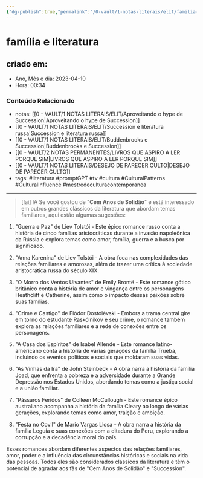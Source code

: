 ```yaml
---
{"dg-publish":true,"permalink":"/0-vault/1-notas-literais/elit/familia-e-literatura/","tags":["literatura","promptGPT","tv","cultura","CulturalPatterns","CulturalInfluence"],"dgHomeLink":true,"dgShowLocalGraph":true,"dgShowFileTree":true,"dgEnableSearch":true}
---
```


# família e literatura

## criado em: 
-  Ano, Mês e dia: 2023-04-10
- Hora: 00:34

### Conteúdo Relacionado
- notas: [[0 - VAULT/1 NOTAS LITERAIS/ELIT/Aproveitando o hype de Succession\|Aproveitando o hype de Succession]]
- [[0 - VAULT/1 NOTAS LITERAIS/ELIT/Succession e literatura russa\|Succession e literatura russa]]
- [[0 - VAULT/1 NOTAS LITERAIS/ELIT/Buddenbrooks e Succession\|Buddenbrooks e Succession]]
- [[0 - VAULT/2 NOTAS PERMANENTES/LIVROS QUE ASPIRO A LER PORQUE SIM\|LIVROS QUE ASPIRO A LER PORQUE SIM]]
- [[0 - VAULT/1 NOTAS LITERAIS/DESEJO DE PARECER CULTO\|DESEJO DE PARECER CULTO]]
- tags: #literatura #promptGPT #tv #cultura #CulturalPatterns #CulturalInfluence #mestredeculturacontemporanea 
---


> [!ai] IA
> Se você gostou de "**Cem Anos de Solidão**" e está interessado em outros grandes clássicos da literatura que abordam temas familiares, aqui estão algumas sugestões:

1.  "Guerra e Paz" de Liev Tolstói - Este épico romance russo conta a história de cinco famílias aristocráticas durante a invasão napoleônica da Rússia e explora temas como amor, família, guerra e a busca por significado.
    
2.  "Anna Karenina" de Liev Tolstói - A obra foca nas complexidades das relações familiares e amorosas, além de trazer uma crítica à sociedade aristocrática russa do século XIX.
    
3.  "O Morro dos Ventos Uivantes" de Emily Brontë - Este romance gótico britânico conta a história de amor e vingança entre os personagens Heathcliff e Catherine, assim como o impacto dessas paixões sobre suas famílias.
    
4.  "Crime e Castigo" de Fiódor Dostoiévski - Embora a trama central gire em torno do estudante Raskólnikov e seu crime, o romance também explora as relações familiares e a rede de conexões entre os personagens.
    
5.  "A Casa dos Espíritos" de Isabel Allende - Este romance latino-americano conta a história de várias gerações da família Trueba, incluindo os eventos políticos e sociais que moldaram suas vidas.
    
6.  "As Vinhas da Ira" de John Steinbeck - A obra narra a história da família Joad, que enfrenta a pobreza e a adversidade durante a Grande Depressão nos Estados Unidos, abordando temas como a justiça social e a união familiar.
    
7.  "Pássaros Feridos" de Colleen McCullough - Este romance épico australiano acompanha a história da família Cleary ao longo de várias gerações, explorando temas como amor, traição e ambição.
    
8.  "Festa no Covil" de Mario Vargas Llosa - A obra narra a história da família Leguía e suas conexões com a ditadura do Peru, explorando a corrupção e a decadência moral do país.
    

Esses romances abordam diferentes aspectos das relações familiares, amor, poder e a influência das circunstâncias históricas e sociais na vida das pessoas. Todos eles são considerados clássicos da literatura e têm o potencial de agradar aos fãs de "Cem Anos de Solidão" e "Succession".